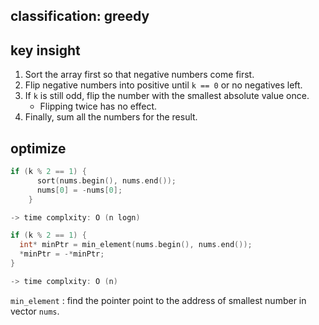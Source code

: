 ## classification: greedy

## key insight
1. Sort the array first so that negative numbers come first.
2. Flip negative numbers into positive until `k == 0` or no negatives left.
3. If `k` is still odd, flip the number with the smallest absolute value once.
   - Flipping twice has no effect.
4. Finally, sum all the numbers for the result.


## optimize
```cpp
if (k % 2 == 1) {
      sort(nums.begin(), nums.end());
      nums[0] = -nums[0];
    }

-> time complxity: O (n logn)

if (k % 2 == 1) {
  int* minPtr = min_element(nums.begin(), nums.end());
  *minPtr = -*minPtr;
}

-> time complxity: O (n)
```
`min_element` : find the pointer point to the address of smallest number in vector `nums`.


